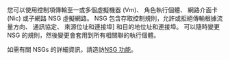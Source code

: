 您可以使用控制項傳輸至一或多個虛擬機器 (Vm)、 角色執行個體、 網路介面卡 (Nic) 或子網路 NSG 虛擬網路。 NSG 包含存取控制規則，允許或拒絕傳輸根據流量方向、 通訊協定、 來源位址和連接埠] 和目的地位址和連接埠。 可以隨時變更 NSG 的規則，然後變更會套用到所有相關聯的執行個體。

如需有關 NSGs 的詳細資訊，請造訪[NSG 功能](../articles/virtual-network/virtual-networks-nsg.md)。
